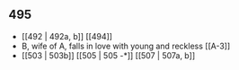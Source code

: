 ## 495
- [[492 | 492a, b]] [[494]] 
- B, wife of A, falls in love with young and reckless [[A-3]]
- [[503 | 503b]] [[505 | 505 -*]] [[507 | 507a, b]] 

